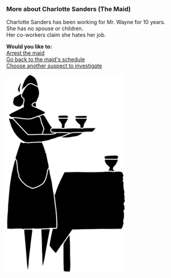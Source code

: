 ### More about Charlotte Sanders (The Maid)
Charlotte Sanders has been working for Mr. Wayne for 10 years.  
She has no spouse or children.  
Her co-workers claim she hates her job.  

**Would you like to:**  
[Arrest the maid](../suspect-arrests/arrest-the-maid.md)  
[Go back to the maid's schedule](maid.md)  
[Choose another suspect to investigate](../intro.md)

![maid](../images/maid.png)